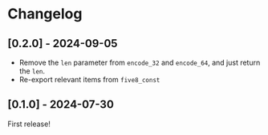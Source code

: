 # Changelog

## [0.2.0] - 2024-09-05

- Remove the `len` parameter from `encode_32` and `encode_64`, and just return the `len`.
- Re-export relevant items from `five8_const`

## [0.1.0] - 2024-07-30

First release!
